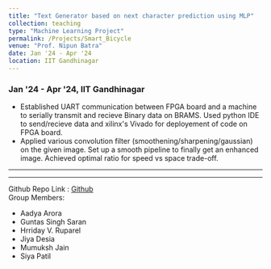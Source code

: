```yaml
---
title: "Text Generator based on next character prediction using MLP"
collection: teaching
type: "Machine Learning Project"
permalink: /Projects/Smart_Bicycle
venue: "Prof. Nipun Batra"
date: Jan '24 - Apr '24 
location: IIT Gandhinagar
---
```



### Jan '24 - Apr '24, IIT Gandhinagar

* Established UART communication between FPGA board and a machine to serially transmit and recieve Binary data on BRAMS. Used python IDE to send/recieve data and xilinx's Vivado for deployement of code on FPGA board.
* Applied various convolution filter (smoothening/sharpening/gaussian) on the given image. Set up a smooth pipeline to finally get an enhanced image. Achieved optimal ratio for speed vs space trade-off.


<hr>
<hr>

Github Repo Link : [Github](https://github.com/aditya-me13) \
Group Members: 
- Aadya Arora
- Guntas Singh Saran
- Hrriday V. Ruparel
- Jiya Desia
- Mumuksh Jain
- Siya Patil


<!--Heading 1
======

Heading 2
======

Heading 3
======
-->
